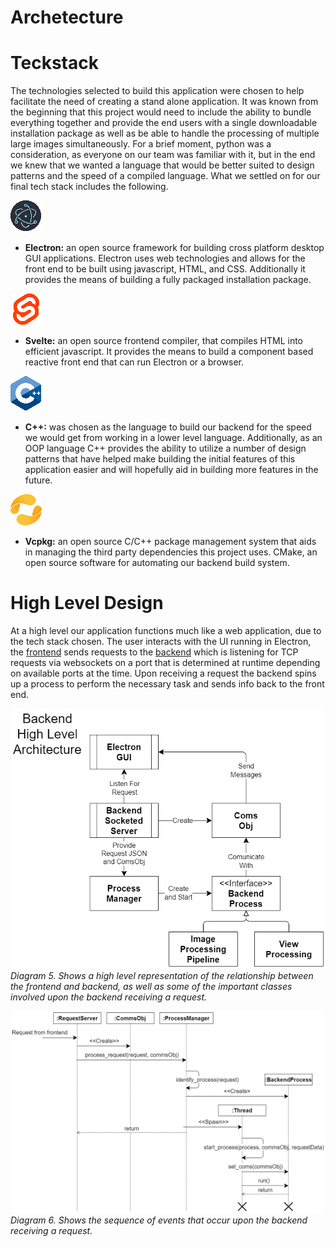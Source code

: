 # Archetecture



# Teckstack
The technologies selected to build this application were chosen to help facilitate the need of creating a stand alone application. It was known from the beginning that this project would need to include the ability to bundle everything together and provide the end users with a single downloadable installation package as well as be able to handle the processing of multiple large images simultaneously. For a brief moment, python was a consideration, as everyone on our team was familiar with it, but in the end we knew that we wanted a language that would be better suited to design patterns and the speed of a compiled language. What we settled on for our final tech stack includes the following.

![electron-logo](./resources/logos/Electron.png)
* **Electron:** an open source framework for building cross platform desktop GUI applications. Electron uses web technologies and allows for the front end to be built using javascript, HTML, and CSS. Additionally it provides the means of building a fully packaged installation package.

![svelte-logo](./resources/logos/svelte.png)
* **Svelte:** an open source frontend compiler, that compiles HTML into efficient javascript. It provides the means to build a component based reactive front end that can run Electron or a browser.

![cpp-logo](./resources/logos/cpp.png)
* **C++:** was chosen as the language to build our backend for the speed we would get from working in a lower level language. Additionally, as an OOP language C++ provides the ability to utilize a number of design patterns that have helped make building the initial features of this application easier and will hopefully aid in building more features in the future.

![vcpkg-logo](./resources/logos/vcpkg.png)
* **Vcpkg:** an open source C/C++ package management system that aids in managing the third party dependencies this project uses.
CMake, an open source software for automating our backend build system.

# High Level Design
At a high level our application functions much like a web application, due to the tech stack chosen. The user interacts with the UI running in Electron, the [frontend](./FrontendDesign.md) sends requests to the [backend](./BackendDesign.md) which is listening for TCP requests via websockets on a port that is determined at runtime depending on available ports at the time. Upon receiving a request the backend spins up a process to perform the necessary task and sends info back to the front end.
 
![Diagram 5.](./resources/BackendArchetecture.png)
*Diagram 5. Shows a high level representation of the relationship between the frontend and backend, as well as some of the important classes involved upon the backend receiving a request.*

![Diagram 6.](./resources/BackendSequence.png)
*Diagram 6. Shows the sequence of events that occur upon the backend receiving a request.*


